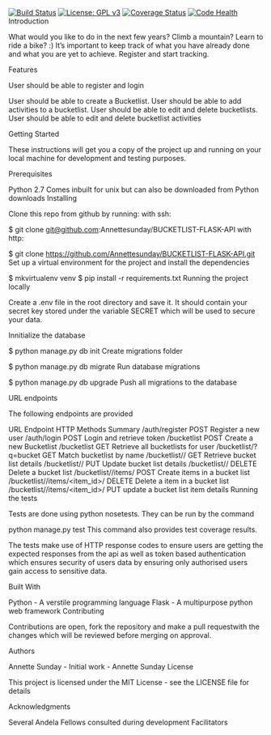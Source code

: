 [![Build Status](https://travis-ci.org/Annettesunday/BUCKETLIST-FLASK-API.svg?branch=develop)](https://travis-ci.org/Annettesunday/BUCKETLIST-FLASK-API) [![License: GPL v3](https://img.shields.io/badge/License-GPL%20v3-blue.svg)](https://www.gnu.org/licenses/gpl-3.0) [![Coverage Status](https://coveralls.io/repos/github/Annettesunday/BUCKETLIST-FLASK-API/badge.svg?branch=develop)](https://coveralls.io/github/Annettesunday/BUCKETLIST-FLASK-API?branch=develop) [![Code Health](https://landscape.io/github/Annettesunday/BUCKETLIST-FLASK-API/develop/landscape.svg?style=flat)](https://landscape.io/github/Annettesunday/BUCKETLIST-FLASK-API/develop)
Introduction

What would you like to do in the next few years? Climb a mountain? Learn to ride a bike? :) It’s important to keep track of what you have already done and what you are yet to achieve. Register and start tracking.

Features

User should be able to register and login

User should be able to create a Bucketlist.
User should be able to add activities to a bucketlist.
User should be able to edit and delete bucketlists.
User should be able to edit and delete bucketlist activities


Getting Started

These instructions will get you a copy of the project up and running on your local machine for development and testing purposes.

Prerequisites

Python 2.7 Comes inbuilt for unix but can also be downloaded from Python downloads
Installing

Clone this repo from github by running: with ssh:

$ git clone git@github.com:Annettesunday/BUCKETLIST-FLASK-API
with http:

$ git clone https://github.com/Annettesunday/BUCKETLIST-FLASK-API.git
Set up a virtual environment for the project and install the dependencies

$ mkvirtualenv venv
$ pip install -r requirements.txt
Running the project locally

Create a .env file in the root directory and save it. It should contain your secret key stored under the variable SECRET which will be used to secure your data.

Innitialize the database

$ python manage.py db init
Create  migrations folder

$ python manage.py db migrate
Run database migrations

$ python manage.py db upgrade
Push all migrations to the database


URL endpoints

The following endpoints are provided

URL Endpoint	HTTP Methods	Summary
/auth/register	POST	Register a new user
/auth/login	POST	Login and retrieve token
/bucketlist	POST	Create a new Bucketlist
/bucketlist	GET	Retrieve all bucketlists for user
/bucketlist/?q=bucket	GET	Match bucketlist by name
/bucketlist/<id>/	GET	Retrieve bucket list details
/bucketlist/<id>/	PUT	Update bucket list details
/bucketlist/<id>/	DELETE	Delete a bucket list
/bucketlist/<id>/items/	POST	Create items in a bucket list
/bucketlist/<id>/items/<item_id>/	DELETE	Delete a item in a bucket list
/bucketlist/<id>/items/<item_id>/	PUT	update a bucket list item details
Running the tests

Tests are done using python nosetests. They can be run by the command

python manage.py test
This command also provides test coverage results.

The tests make use of HTTP response codes to ensure users are getting the expected responses from the api as well as token based authentication which ensures security of users data by ensuring only authorised users gain access to sensitive data.

Built With

Python - A verstile programming language
Flask - A multipurpose python web framework
Contributing

Contributions are open, fork the repository and make a pull requestwith the changes which will be reviewed before merging on approval.

Authors

Annette Sunday - Initial work - Annette Sunday
License

This project is licensed under the MIT License - see the LICENSE file for details

Acknowledgments

Several Andela Fellows consulted during development
Facilitators
